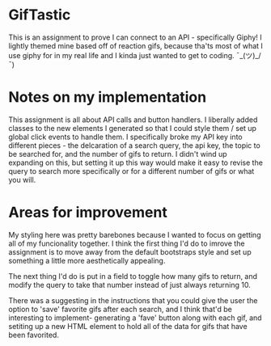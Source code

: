 # GifTastic
This is an assignment to prove I can connect to an API -  specifically Giphy! I lightly themed mine based off of reaction gifs, because tha'ts most of what I use giphy for in my real life and I kinda just wanted to get to coding. ¯\_(ツ)_/¯)

# Notes on my implementation
This assignment is all about API calls and button handlers. I liberally added classes to the new elements I generated so that I could style them / set up global click events to handle them. I specifically broke my API key into different pieces - the delcaration of a search query, the api key, the topic to be searched for, and the number of gifs to return. I didn't wind up expanding on this, but setting it up this way would make it easy to revise the query to search more specifically or for a different number of gifs or what you will.

# Areas for improvement

My styling here was pretty barebones because I wanted to focus on getting all of my funcionality together. I think the first thing I'd do to imrove the assignment is to move away from the default bootstraps style and set up something a little more aesthetically appealing.

The next thing I'd do is put in a field to toggle how many gifs to return, and modify the query to take that number instead of just always returning 10.

There was a suggesting in the instructions that you could give the user the option to 'save' favorite gifs after each search, and I think that'd be interesting to implement- generating a 'fave' button along with each gif, and setiting up a new HTML element to hold all of the data for gifs that have been favorited.